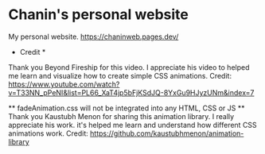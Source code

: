 # Chanin's personal website
My personal website.
https://chaninweb.pages.dev/


* Credit *

Thank you Beyond Fireship for this video. I appreciate his video to helped me learn and visualize how to create simple CSS animations.
Credit: https://www.youtube.com/watch?v=T33NN_pPeNI&list=PL66_XaT4jp5bFjKSdJQ-8YxGu9HJyzUNm&index=7

** fadeAnimation.css will not be integrated into any HTML, CSS or JS **
Thank you Kaustubh Menon for sharing this animation library. I really appreciate his work. it's helped me learn and understand how different CSS animations work.
Credit: https://github.com/kaustubhmenon/animation-library


